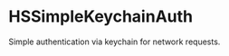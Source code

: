HSSimpleKeychainAuth
====================

Simple authentication via keychain for network requests.
